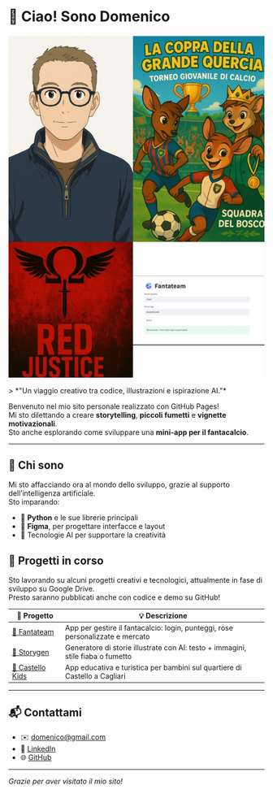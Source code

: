 # 👋 Ciao! Sono Domenico 
<p align="center">
  <img src="https://github.com/Domenico374/skills-introduction-to-github/blob/main/1000267967.jpg?raw=true" width="800"/>
</p>
> *"Un viaggio creativo tra codice, illustrazioni e ispirazione AI."*




Benvenuto nel mio sito personale realizzato con GitHub Pages!  
Mi sto dilettando a creare **storytelling**, **piccoli fumetti** e **vignette motivazionali**.  
Sto anche esplorando come sviluppare una **mini-app per il fantacalcio**.

---

## 🧠 Chi sono

Mi sto affacciando ora al mondo dello sviluppo, grazie al supporto dell’intelligenza artificiale.  
Sto imparando:
- 🐍 **Python** e le sue librerie principali
- 🎨 **Figma**, per progettare interfacce e layout
- 🤖 Tecnologie AI per supportare la creatività

## 🚧 Progetti in corso

Sto lavorando su alcuni progetti creativi e tecnologici, attualmente in fase di sviluppo su Google Drive.  
Presto saranno pubblicati anche con codice e demo su GitHub!

| 📁 Progetto | 💡 Descrizione |
|------------|----------------|
| [🎯 Fantateam](https://github.com/Domenico374/fantateam) | App per gestire il fantacalcio: login, punteggi, rose personalizzate e mercato |
| [🧠 Storygen](https://github.com/Domenico374/storygen) | Generatore di storie illustrate con AI: testo + immagini, stile fiaba o fumetto |
| [🏰 Castello Kids](https://github.com/Domenico374/castello-kids) | App educativa e turistica per bambini sul quartiere di Castello a Cagliari |



---

## 📬 Contattami

- ✉️ domenico@gmail.com
- 💼 [LinkedIn](https://linkedin.com/in/domenico-cocco-577aab83)
- 🌐 [GitHub](https://github.com/Domenico374)

---

_Grazie per aver visitato il mio sito!_

